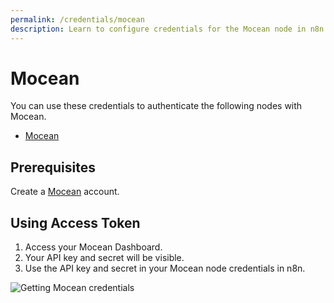 ```yaml
---
permalink: /credentials/mocean
description: Learn to configure credentials for the Mocean node in n8n
---
```


# Mocean

You can use these credentials to authenticate the following nodes with Mocean.
- [Mocean](../../nodes-library/nodes/Mocean/README.md)

## Prerequisites

Create a [Mocean](https://moceanapi.com/) account.

## Using Access Token

1. Access your Mocean Dashboard.
2. Your API key and secret will be visible.
3. Use the API key and secret in your Mocean node credentials in n8n.

![Getting Mocean credentials](./using-access-token.gif)
